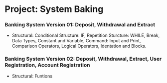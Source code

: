 # Project: System Baking

### Banking System Version 01: Deposit, Withdrawal and Extract

- Structural: Conditional Structure: IF, Repetition Sturcture: WHILE, Break, Data Types, Constant and Variable, Command: Input and Print, Comparison Operators, Logical Operators, Identation and Blocks.

### Banking System Version 02: Deposit, Withdrawal, Extract, User Registration, Account Registration

- Structural: Funtions
